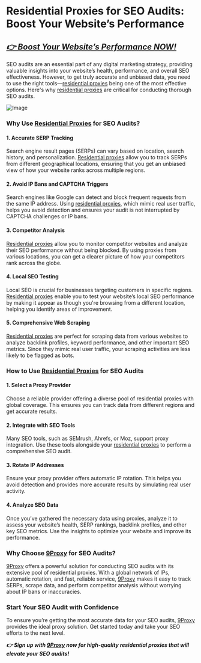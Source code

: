 # Residential Proxies for SEO Audits: Boost Your Website’s Performance

## *[👉 Boost Your Website’s Performance NOW!](https://the9proxy.short.gy/home-github-james2k4)*

SEO audits are an essential part of any digital marketing strategy, providing valuable insights into your website’s health, performance, and overall SEO effectiveness. However, to get truly accurate and unbiased data, you need to use the right tools—[residential proxies](https://the9proxy.short.gy/home-github-james2k4) being one of the most effective options. Here's why [residential proxies](https://the9proxy.short.gy/home-github-james2k4) are critical for conducting thorough SEO audits.

![Image](https://cdn.prod.website-files.com/60ef088dd8fef99352abb434/6514960f756f68f7c6f8ea9d_How%20To%20Perform%20a%20Complete%20SEO%20Audit%20-100.webp)

### Why Use [Residential Proxies](https://the9proxy.short.gy/home-github-james2k4) for SEO Audits?

#### 1. **Accurate SERP Tracking**
Search engine result pages (SERPs) can vary based on location, search history, and personalization. [Residential proxies](https://the9proxy.short.gy/home-github-james2k4) allow you to track SERPs from different geographical locations, ensuring that you get an unbiased view of how your website ranks across multiple regions.

#### 2. **Avoid IP Bans and CAPTCHA Triggers**
Search engines like Google can detect and block frequent requests from the same IP address. Using [residential proxies](https://the9proxy.short.gy/home-github-james2k4), which mimic real user traffic, helps you avoid detection and ensures your audit is not interrupted by CAPTCHA challenges or IP bans.

#### 3. **Competitor Analysis**
[Residential proxies](https://the9proxy.short.gy/home-github-james2k4) allow you to monitor competitor websites and analyze their SEO performance without being blocked. By using proxies from various locations, you can get a clearer picture of how your competitors rank across the globe.

#### 4. **Local SEO Testing**
Local SEO is crucial for businesses targeting customers in specific regions. [Residential proxies](https://the9proxy.short.gy/home-github-james2k4) enable you to test your website’s local SEO performance by making it appear as though you're browsing from a different location, helping you identify areas of improvement.

#### 5. **Comprehensive Web Scraping**
[Residential proxies](https://the9proxy.short.gy/home-github-james2k4) are perfect for scraping data from various websites to analyze backlink profiles, keyword performance, and other important SEO metrics. Since they mimic real user traffic, your scraping activities are less likely to be flagged as bots.

### How to Use [Residential Proxies](https://the9proxy.short.gy/home-github-james2k4) for SEO Audits

#### 1. **Select a Proxy Provider**
Choose a reliable provider offering a diverse pool of residential proxies with global coverage. This ensures you can track data from different regions and get accurate results.

#### 2. **Integrate with SEO Tools**
Many SEO tools, such as SEMrush, Ahrefs, or Moz, support proxy integration. Use these tools alongside your [residential proxies](https://the9proxy.short.gy/home-github-james2k4) to perform a comprehensive SEO audit.

#### 3. **Rotate IP Addresses**
Ensure your proxy provider offers automatic IP rotation. This helps you avoid detection and provides more accurate results by simulating real user activity.

#### 4. **Analyze SEO Data**
Once you’ve gathered the necessary data using proxies, analyze it to assess your website’s health, SERP rankings, backlink profiles, and other key SEO metrics. Use the insights to optimize your website and improve its performance.

### Why Choose [9Proxy](https://the9proxy.short.gy/home-github-james2k4) for SEO Audits?

[9Proxy](https://the9proxy.short.gy/home-github-james2k4) offers a powerful solution for conducting SEO audits with its extensive pool of residential proxies. With a global network of IPs, automatic rotation, and fast, reliable service, [9Proxy](https://the9proxy.short.gy/home-github-james2k4) makes it easy to track SERPs, scrape data, and perform competitor analysis without worrying about IP bans or inaccuracies.

### Start Your SEO Audit with Confidence

To ensure you’re getting the most accurate data for your SEO audits, [9Proxy](https://the9proxy.short.gy/home-github-james2k4) provides the ideal proxy solution. Get started today and take your SEO efforts to the next level.

***👉 Sign up with [9Proxy](https://the9proxy.short.gy/home-github-james2k4) now for high-quality residential proxies that will elevate your SEO audits!***
